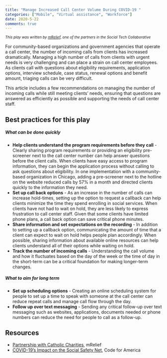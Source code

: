 ```yaml
---
title: "Manage Increased Call Center Volume During COVID-19 "
categories: ["Mobile", "Virtual assistance", "Workforce"]
date: 2020-5-22
comments: true
---
```


<small><i>This play was written by [mRelief](https://mrelief.com/), one of the partners in the Social Tech Collaborative</i></small>

For community-based organizations and government agencies that operate a call center, the number of incoming calls from clients has increased dramatically. Managing a high number of calls from clients with urgent needs is very challenging and can place a strain on call center employees. As clients call with questions about eligibility requirements, application options, interview schedule, case status, renewal options and benefit amount, triaging calls can be very difficult. 

This article includes a few recommendations on managing the number of incoming calls while still meeting clients’ needs, ensuring that questions are answered as efficiently as possible and supporting the needs of call center staff. 
 

## Best practices for this play
##### What can be done quickly

* **Help clients understand the program requirements before they call** - Clearly sharing program requirements or providing an eligibility pre-screener next to the call center number can help answer questions before the client calls. When clients have easy access to program information, they can begin the application process without calling to ask questions about eligibility. In one implementation with a community-based organization in Chicago, adding a pre-screener next to the hotline on the website reduced calls by 57% in a month and directed clients quickly to the information they need. 
* **Set up call back options** - As an increase in the number of calls can increase hold-times, setting up the option to request a callback can help clients minimize the time they spend enrolling in social services. When clients have not had to wait on hold, they are less likely to express frustration to call center staff.  Given that some clients have limited phone plans, a call back option can save critical phone minutes.
* **Share information and set expectations on the recording** - In addition to setting up a callback option, communicating the amount of time that a client can expect to wait on hold helps people plan accordingly. When possible, sharing information about available online resources can help clients understand all of their options while waiting on hold. 
* **Track the number of incoming calls** - Understanding the call volume and how it fluctuates based on the day of the week or the time of day in the short-term can be a critical foundation for making longer-term changes.  

##### What to aim for long term

* **Set up scheduling options** - Creating an online scheduling system for people to set up a time to speak with someone at the call center can reduce repeat calls and manage call flow through the day.
* **Follow up over text messaging** - Sending any critical follow-up over text messaging such as websites, applications, documents needed or phone numbers can reduce the need for people to call as a follow-up. 



## Resources

* [Partnership with Catholic Charities](https://www.mrelief.com/blog/announcement_from_catholic_charities), mRelief
* [COVID-19’s Impact on the Social Safety Net](https://www.codeforamerica.org/news/covid-19s-impact-on-the-social-safety-net), Code for America